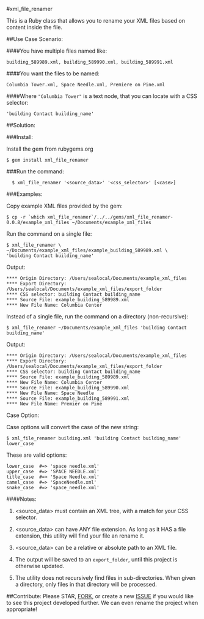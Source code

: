 #xml_file_renamer

This is a Ruby class that allows you to rename your XML files based on content inside the file.


##Use Case Scenario:

####You have multiple files named like:

    building_589989.xml, building_589990.xml, building_589991.xml

####You want the files to be named:

    Columbia Tower.xml, Space Needle.xml, Premiere on Pine.xml

####Where `"Columbia Tower"` is a text node, that you can locate with a CSS selector:

    'building Contact building_name'


##Solution:

###Install:

  Install the gem from rubygems.org

    $ gem install xml_file_renamer

###Run the command:

	  $ xml_file_renamer '<source_data>' '<css_selector>' [<case>]

###Examples:

  Copy example XML files provided by the gem:

    $ cp -r `which xml_file_renamer`/../../gems/xml_file_renamer-0.0.8/example_xml_files ~/Documents/example_xml_files

  Run the command on a single file:

    $ xml_file_renamer \
    ~/Documents/example_xml_files/example_building_589989.xml \
    'building Contact building_name'

  Output:

    **** Origin Directory: /Users/sealocal/Documents/example_xml_files
    **** Export Directory: /Users/sealocal/Documents/example_xml_files/export_folder
    **** CSS selector: building Contact building_name
    **** Source File: example_building_589989.xml
    **** New File Name: Columbia Center

  Instead of a single file, run the command on a directory (non-recursive):

    $ xml_file_renamer ~/Documents/example_xml_files 'building Contact building_name'

  Output:

    **** Origin Directory: /Users/sealocal/Documents/example_xml_files
    **** Export Directory: /Users/sealocal/Documents/example_xml_files/export_folder
    **** CSS selector: building Contact building_name
    **** Source File: example_building_589989.xml
    **** New File Name: Columbia Center
    **** Source File: example_building_589990.xml
    **** New File Name: Space Needle
    **** Source File: example_building_589991.xml
    **** New File Name: Premier on Pine


  Case Option:

  Case options will convert the case of the new string:

    $ xml_file_renamer building.xml 'building Contact building_name' lower_case

  These are valid options:

    lower_case  #=> 'space needle.xml'
    upper_case  #=> 'SPACE NEEDLE.xml'
    title_case  #=> 'Space Needle.xml'
    camel_case  #=> 'SpaceNeedle.xml'
    snake_case  #=> 'space_needle.xml'

####Notes:

  1. <source_data> must contain an XML tree, with a match for your CSS selector.

  2. <source_data> can have ANY file extension. As long as it HAS a file extension,
      this utility will find your file an rename it.

  3. <source_data> can be a relative or absolute path to an XML file.

  4. The output will be saved to an `export_folder`, until this project is otherwise updated.

  5. The utility does not recursively find files in sub-directories. When given
      a directory, only files in that directory will be processed.

##Contribute:
Please STAR, [FORK](https://github.com/sealocal/xml_file_renamer/fork), or create a new [ISSUE](https://github.com/sealocal/xml_file_renamer/issues/new) if you would like to see this project developed further. We can even rename the project when appropriate!
